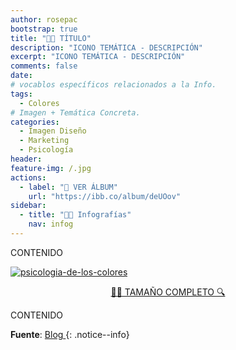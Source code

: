 ```yaml
---
author: rosepac
bootstrap: true
title: "👨‍🎨 TÍTULO"
description: "ICONO TEMÁTICA - DESCRIPCIÓN"
excerpt: "ICONO TEMÁTICA - DESCRIPCIÓN"
comments: false
date: 
# vocablos específicos relacionados a la Info.
tags:
  - Colores
# Imagen + Temática Concreta.
categories:
  - Imagen Diseño
  - Marketing
  - Psicología
header:
feature-img: /.jpg
actions:
  - label: "📸 VER ÁLBUM"
    url: "https://ibb.co/album/deUOov"
sidebar:
  - title: "👨‍🎨 Infografías"
    nav: infog
---
```


CONTENIDO
<!-- Código: Insertar Completa Enlazada ibb -->
<a href="https://ibb.co/xGjR6VK"><img src="https://i.ibb.co/TR8FtzD/psicologia-de-los-colores.jpg" alt="psicologia-de-los-colores" border="0" /></a>
<!-- Botón a Tamaño Completo -->
<center><a href="https://ibb.co/*" class="btn btn--success btn--large" title="DESCRIPCION | Visto en Ciberninjas">🕵️‍♀️ TAMAÑO COMPLETO 🔍</a></center>

CONTENIDO

<!-- Fuente -->
**Fuente**: [Blog ]()
{: .notice--info}